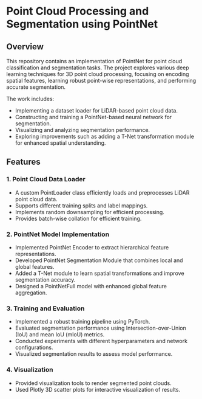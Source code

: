 # Point Cloud Processing and Segmentation using PointNet
## Overview
This repository contains an implementation of PointNet for point cloud classification and segmentation tasks. The project explores various deep learning techniques for 3D point cloud processing, focusing on encoding spatial features, learning robust point-wise representations, and performing accurate segmentation.

The work includes:
* Implementing a dataset loader for LiDAR-based point cloud data.
* Constructing and training a PointNet-based neural network for segmentation.
* Visualizing and analyzing segmentation performance.
* Exploring improvements such as adding a T-Net transformation module for enhanced spatial understanding.

## Features
### 1. Point Cloud Data Loader
* A custom PointLoader class efficiently loads and preprocesses LiDAR point cloud data.
* Supports different training splits and label mappings.
* Implements random downsampling for efficient processing.
* Provides batch-wise collation for efficient training.
### 2. PointNet Model Implementation
* Implemented PointNet Encoder to extract hierarchical feature representations.
* Developed PointNet Segmentation Module that combines local and global features.
* Added a T-Net module to learn spatial transformations and improve segmentation accuracy.
* Designed a PointNetFull model with enhanced global feature aggregation.
### 3. Training and Evaluation
* Implemented a robust training pipeline using PyTorch.
* Evaluated segmentation performance using Intersection-over-Union (IoU) and mean IoU (mIoU) metrics.
* Conducted experiments with different hyperparameters and network configurations.
* Visualized segmentation results to assess model performance.
### 4. Visualization
* Provided visualization tools to render segmented point clouds.
* Used Plotly 3D scatter plots for interactive visualization of results.
